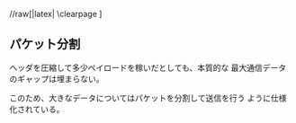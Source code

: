 
//raw[|latex| \\clearpage ]

パケット分割
------------
ヘッダを圧縮して多少ペイロードを稼いだとしても、本質的な
最大通信データのギャップは埋まらない。

このため、大きなデータについてはパケットを分割して送信を行う
ように仕様化されている。

